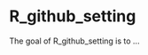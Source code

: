 
# R_github_setting

<!-- badges: start -->
<!-- badges: end -->

The goal of R_github_setting is to ...

